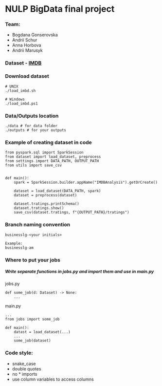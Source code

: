 # NULP BigData final project

### Team:
 - Bogdana Gonserovska
 - Andrii Schur
 - Anna Horbova
 - Andrii Marusyk

### Dataset  - [IMDB](https://developer.imdb.com/non-commercial-datasets/)

### Download dataset
```
# UNIX
./load_imbd.sh

# Windows
./load_imbd.ps1
```

### Data/Outputs location
```
./data # for data folder
./outputs # for your outputs
```

### Example of creating dataset in code
```
from pyspark.sql import SparkSession
from dataset import load_dataset, preprocess
from settings import DATA_PATH, OUTPUT_PATH
from utils import save_csv


def main():
    spark = SparkSession.builder.appName("IMDBAnalysis").getOrCreate()

    dataset = load_dataset(DATA_PATH, spark)
    dataset = preprocess(dataset)

    dataset.tratings.printSchema()
    dataset.tratings.show()
    save_csv(dataset.tratings, f"{OUTPUT_PATH}/tratings")
```

### Branch naming convention
```
businesslg-<your initials>

Example:
businesslg-am
```

### Where to put your jobs
##### Write separate functions in jobs.py and import them and use in main.py
jobs.py
```
def some_job(d: Dataset) -> None:
    ...
```
main.py
```
...
from jobs import some_job

def main():
    datast = load_dataset(...)
    ...
    some_job(dataset)
```

### Code style:
 - snake_case
 - double quotes
 - no * imports
 - use column variables to access columns

